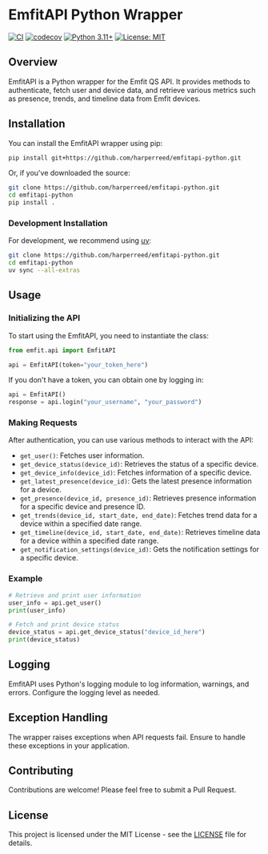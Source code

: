 # EmfitAPI Python Wrapper

[![CI](https://github.com/harperreed/emfitapi-python/workflows/CI/badge.svg)](https://github.com/harperreed/emfitapi-python/actions/workflows/ci.yml)
[![codecov](https://codecov.io/gh/harperreed/emfitapi-python/branch/main/graph/badge.svg)](https://codecov.io/gh/harperreed/emfitapi-python)
[![Python 3.11+](https://img.shields.io/badge/python-3.11+-blue.svg)](https://www.python.org/downloads/)
[![License: MIT](https://img.shields.io/badge/License-MIT-yellow.svg)](https://opensource.org/licenses/MIT)

## Overview

EmfitAPI is a Python wrapper for the Emfit QS API. It provides methods to authenticate, fetch user and device data, and retrieve various metrics such as presence, trends, and timeline data from Emfit devices.

## Installation

You can install the EmfitAPI wrapper using pip:

```bash
pip install git+https://github.com/harperreed/emfitapi-python.git
```

Or, if you've downloaded the source:

```bash
git clone https://github.com/harperreed/emfitapi-python.git
cd emfitapi-python
pip install .
```

### Development Installation

For development, we recommend using [uv](https://docs.astral.sh/uv/):

```bash
git clone https://github.com/harperreed/emfitapi-python.git
cd emfitapi-python
uv sync --all-extras
```

## Usage

### Initializing the API

To start using the EmfitAPI, you need to instantiate the class:

```python
from emfit.api import EmfitAPI

api = EmfitAPI(token="your_token_here")
```

If you don't have a token, you can obtain one by logging in:

```python
api = EmfitAPI()
response = api.login("your_username", "your_password")
```

### Making Requests

After authentication, you can use various methods to interact with the API:

- `get_user()`: Fetches user information.
- `get_device_status(device_id)`: Retrieves the status of a specific device.
- `get_device_info(device_id)`: Fetches information of a specific device.
- `get_latest_presence(device_id)`: Gets the latest presence information for a device.
- `get_presence(device_id, presence_id)`: Retrieves presence information for a specific device and presence ID.
- `get_trends(device_id, start_date, end_date)`: Fetches trend data for a device within a specified date range.
- `get_timeline(device_id, start_date, end_date)`: Retrieves timeline data for a device within a specified date range.
- `get_notification_settings(device_id)`: Gets the notification settings for a specific device.

### Example

```python
# Retrieve and print user information
user_info = api.get_user()
print(user_info)

# Fetch and print device status
device_status = api.get_device_status("device_id_here")
print(device_status)
```

## Logging

EmfitAPI uses Python's logging module to log information, warnings, and errors. Configure the logging level as needed.

## Exception Handling

The wrapper raises exceptions when API requests fail. Ensure to handle these exceptions in your application.

## Contributing

Contributions are welcome! Please feel free to submit a Pull Request.

## License

This project is licensed under the MIT License - see the [LICENSE](LICENSE) file for details.
